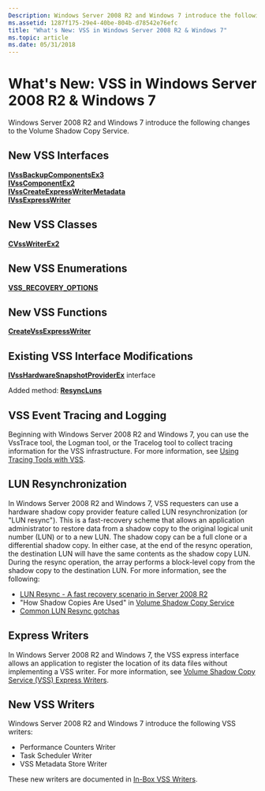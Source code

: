 ```yaml
---
Description: Windows Server 2008 R2 and Windows 7 introduce the following changes to the Volume Shadow Copy Service.
ms.assetid: 1287f175-29e4-40be-804b-d78542e76efc
title: "What's New: VSS in Windows Server 2008 R2 & Windows 7"
ms.topic: article
ms.date: 05/31/2018
---
```


# What's New: VSS in Windows Server 2008 R2 & Windows 7

Windows Server 2008 R2 and Windows 7 introduce the following changes to the Volume Shadow Copy Service.

## New VSS Interfaces

<dl>

[**IVssBackupComponentsEx3**](/windows/desktop/api/VsBackup/nl-vsbackup-ivssbackupcomponentsex3)  
[**IVssComponentEx2**](/windows/desktop/api/VsWriter/nl-vswriter-ivsscomponentex2)  
[**IVssCreateExpressWriterMetadata**](/windows/desktop/api/VsWriter/nl-vswriter-ivsscreateexpresswritermetadata)  
[**IVssExpressWriter**](/windows/desktop/api/VsWriter/nl-vswriter-ivssexpresswriter)  
</dl>

## New VSS Classes

<dl>

[**CVssWriterEx2**](/windows/desktop/api/VsWriter/nl-vswriter-cvsswriterex2)  
</dl>

## New VSS Enumerations

<dl>

[**VSS\_RECOVERY\_OPTIONS**](/windows/desktop/api/Vss/ne-vss-vss_recovery_options)  
</dl>

## New VSS Functions

<dl>

[**CreateVssExpressWriter**](/windows/desktop/api/VsWriter/nf-vswriter-createvssexpresswriter)  
</dl>

## Existing VSS Interface Modifications

<dl>

[**IVssHardwareSnapshotProviderEx**](/windows/desktop/api/VsProv/nn-vsprov-ivsshardwaresnapshotproviderex) interface<dl> Added method: [**ResyncLuns**](/windows/desktop/api/VsProv/nf-vsprov-ivsshardwaresnapshotproviderex-resyncluns)  
</dl> </dd> </dl>

## VSS Event Tracing and Logging

Beginning with Windows Server 2008 R2 and Windows 7, you can use the VssTrace tool, the Logman tool, or the Tracelog tool to collect tracing information for the VSS infrastructure. For more information, see [Using Tracing Tools with VSS](using-tracing-tools-with-vss.md).

## LUN Resynchronization

In Windows Server 2008 R2 and Windows 7, VSS requesters can use a hardware shadow copy provider feature called LUN resynchronization (or "LUN resync"). This is a fast-recovery scheme that allows an application administrator to restore data from a shadow copy to the original logical unit number (LUN) or to a new LUN. The shadow copy can be a full clone or a differential shadow copy. In either case, at the end of the resync operation, the destination LUN will have the same contents as the shadow copy LUN. During the resync operation, the array performs a block-level copy from the shadow copy to the destination LUN. For more information, see the following:

-   [LUN Resync - A fast recovery scenario in Server 2008 R2](https://blogs.technet.com/filecab/archive/2009/04/11/lun-resync-a-fast-recovery-scenario-in-server-2008-r2.aspx)
-   "How Shadow Copies Are Used" in [Volume Shadow Copy Service](https://docs.microsoft.com/windows-server/storage/file-server/volume-shadow-copy-service)
-   [Common LUN Resync gotchas](https://blogs.msdn.com/gregd/archive/2009/07/27/common-lun-resync-gotchas.aspx)

## Express Writers

In Windows Server 2008 R2 and Windows 7, the VSS express interface allows an application to register the location of its data files without implementing a VSS writer. For more information, see [Volume Shadow Copy Service (VSS) Express Writers](https://blogs.technet.com/filecab/archive/2009/06/17/volume-shadow-copy-service-vss-express-writers.aspx).

## New VSS Writers

Windows Server 2008 R2 and Windows 7 introduce the following VSS writers:

-   Performance Counters Writer
-   Task Scheduler Writer
-   VSS Metadata Store Writer

These new writers are documented in [In-Box VSS Writers](in-box-vss-writers.md).

 

 



